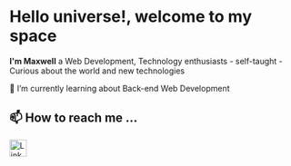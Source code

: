 # Hello universe!, welcome to my space

**I'm Maxwell** a Web Development, Technology enthusiasts - self-taught - Curious about the world and new technologies

🌱 I’m currently learning about Back-end Web Development

## 📫 How to reach me ...
<a href="https://www.linkedin.com/in/maxwellsalazar/" target="_blank" ><img src="https://cdn-icons-png.flaticon.com/512/174/174857.png" alt='Linkedin' width="30px"></a>
